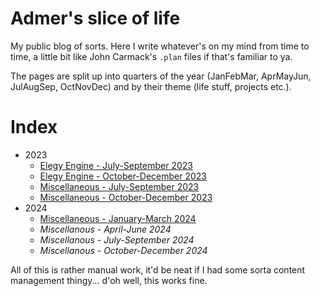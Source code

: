
# Admer's slice of life

My public blog of sorts. Here I write whatever's on my mind from time to time, a little bit like John Carmack's `.plan` files if that's familiar to ya.

The pages are split up into quarters of the year (JanFebMar, AprMayJun, JulAugSep, OctNovDec) and by their theme (life stuff, projects etc.).

# Index

* 2023
	* [Elegy Engine - July-September 2023](pages/2023-q3-elegy.md)
	* [Elegy Engine - October-December 2023](pages/2023-q4-elegy.md)
	* [Miscellaneous - July-September 2023](pages/2023-q3-misc.md)
	* [Miscellaneous - October-December 2023](pages/2023-q4-misc.md)
* 2024
	* [Miscellaneous - January-March 2024](pages/2024-q1-misc.md)
	* *Miscellanous - April-June 2024*
	* *Miscellanous - July-September 2024*
	* *Miscellanous - October-December 2024*

All of this is rather manual work, it'd be neat if I had some sorta content management thingy... d'oh well, this works fine.
